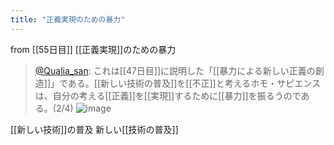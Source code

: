 ```yaml
---
title: "正義実現のための暴力"
---
```


from [[55日目]]
[[正義実現]]のための暴力
> [@Qualia_san](https://twitter.com/Qualia_san/status/1605225903763574785?s=20&t=zklOHOD2FXiZLnhSw5i8DA): これは[[47日目]]に説明した「[[暴力による新しい正義の創造]]」である。[[新しい技術の普及]]を[[不正]]と考えるホモ・サピエンスは、自分の考える[[正義]]を[[実現]]するために[[暴力]]を振るうのである。(2/4)
> ![image](https://pbs.twimg.com/media/Fkbnv6NVQAAKkMv.png)

[[新しい技術]]の普及
新しい[[技術の普及]]
